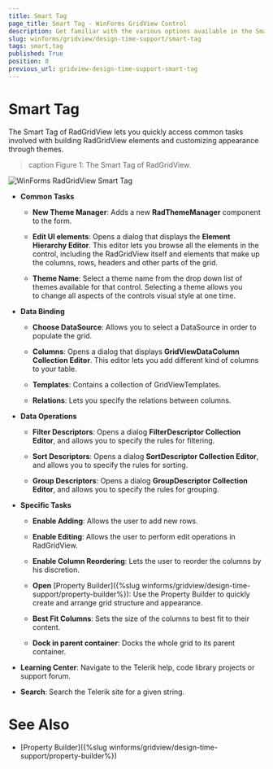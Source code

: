 ```yaml
---
title: Smart Tag
page_title: Smart Tag - WinForms GridView Control
description: Get familiar with the various options available in the Smart Tag of WinForms GridView.
slug: winforms/gridview/design-time-support/smart-tag
tags: smart,tag
published: True
position: 0
previous_url: gridview-design-time-support-smart-tag
---
```


# Smart Tag

The Smart Tag of RadGridView lets you quickly access common tasks involved with building RadGridView elements and customizing appearance through themes.

>caption Figure 1: The Smart Tag of RadGridView.

![WinForms RadGridView Smart Tag](images/gridview-design-time-support-smart-tag001.png)

* __Common Tasks__
    
    - __New Theme Manager__: Adds a new __RadThemeManager__ component to the form.

    - __Edit UI elements__: Opens a dialog that displays the __Element Hierarchy Editor__. This editor lets you browse all the elements in the control, including the RadGridView itself and elements that make up the columns, rows, headers and other parts of the grid. 

    - __Theme Name__: Select a theme name from the drop down list of themes available for that control. Selecting a theme allows you to change all aspects of the controls visual style at one time. 

* __Data Binding__

    - __Choose DataSource__: Allows you to select a DataSource in order to populate the grid.

    - __Columns__: Opens a dialog that displays __GridViewDataColumn Collection Editor__. This editor lets you add different kind of columns to your table.

    - __Templates__: Contains a collection of GridViewTemplates.

    - __Relations__: Lets you specify the relations between columns. 


* __Data Operations__

    - __Filter Descriptors__: Opens a dialog __FilterDescriptor Collection Editor__, and allows you to specify the rules for filtering.

    - __Sort Descriptors__: Opens a dialog __SortDescriptor Collection Editor__, and allows you to specify the rules for sorting.

    - __Group Descriptors__: Opens a dialog __GroupDescriptor Collection Editor__, and allows you to specify the rules for grouping.

* __Specific Tasks__

    - __Enable Adding__: Allows the user to add new rows.

    - __Enable Editing__: Allows the user to perform edit operations in RadGridView.

    - __Enable Column Reordering__: Lets the user to reorder the columns by his discretion.

    - __Open__ [Property Builder]({%slug winforms/gridview/design-time-support/property-builder%}): Use the Property Builder to quickly create and arrange grid structure and appearance.

    - __Best Fit Columns__: Sets the size of the columns to best fit to their content.

    - __Dock in parent container__: Docks the whole grid to its parent container.

* __Learning Center__: Navigate to the Telerik help, code library projects or support forum.

* __Search__: Search the Telerik site for a given string. 



# See Also
* [Property Builder]({%slug winforms/gridview/design-time-support/property-builder%})

